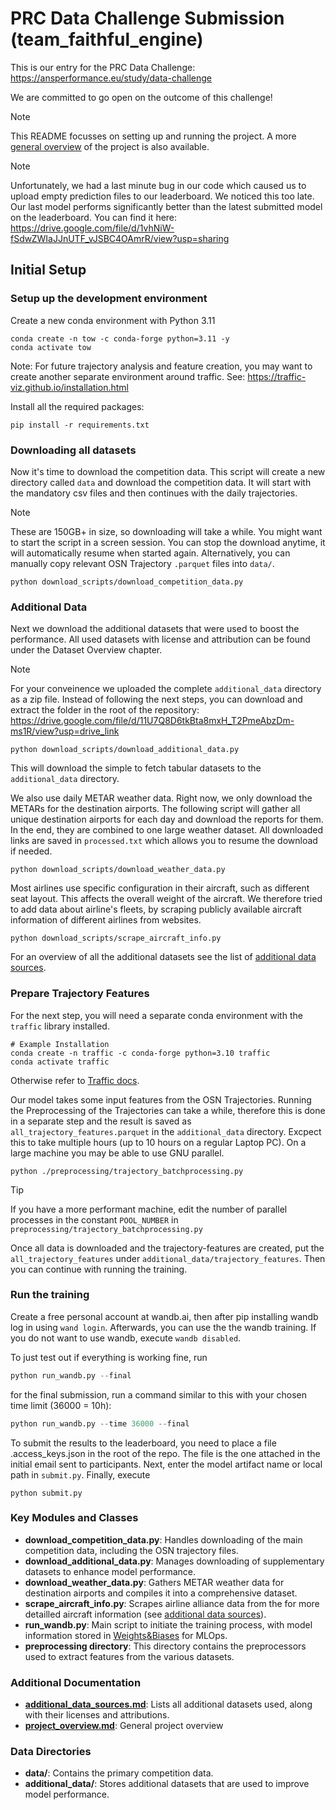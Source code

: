 # PRC Data Challenge Submission (team_faithful_engine)
This is our entry for the PRC Data Challenge: https://ansperformance.eu/study/data-challenge

We are committed to go open on the outcome of this challenge!

>[!Note]
> This README focusses on setting up and running the project. A more [general overview](documentation/project_overview.md) of the project is also available.

>[!Note]
> Unfortunately, we had a last minute bug in our code which caused us to upload empty prediction files to our leaderboard. We noticed this too late. Our last model performs significantly better than the latest submitted model on the leaderboard. You can find it here: https://drive.google.com/file/d/1vhNiW-fSdwZWIaJJnUTF_vJSBC4OAmrR/view?usp=sharing 

## Initial Setup
### Setup up the development environment

Create a new conda environment with Python 3.11
```
conda create -n tow -c conda-forge python=3.11 -y
conda activate tow
```

Note: For future trajectory analysis and feature creation, you may want to create another separate environment around traffic.
See: https://traffic-viz.github.io/installation.html

Install all the required packages:
```
pip install -r requirements.txt
```
### Downloading all datasets

Now it's time to download the competition data.
This script will create a new directory called `data` and download the competition data.
It will start with the mandatory csv files and then continues with the daily trajectories.
> [!NOTE]
> These are 150GB+ in size, so downloading will take a while. You might want to start the script in a screen session.
> You can stop the download anytime, it will automatically resume when started again. Alternatively, you can manually copy relevant OSN Trajectory `.parquet` files into `data/`.

```
python download_scripts/download_competition_data.py
```

### Additional Data
Next we download the additional datasets that were used to boost the performance. All used datasets with license and attribution can be found under the Dataset Overview chapter.

> [!NOTE]
> For your conveinence we uploaded the complete `additional_data` directory as a zip file. Instead of following the next steps, you can download and extract the folder in the root of the repository: 
https://drive.google.com/file/d/11U7Q8D6tkBta8mxH_T2PmeAbzDm-ms1R/view?usp=drive_link

```
python download_scripts/download_additional_data.py
```
This will download the simple to fetch tabular datasets to the `additional_data` directory.

We also use daily METAR weather data. Right now, we only download the METARs for the destination airports.
The following script will gather all unique destination airports for each day and download the reports for them.
In the end, they are combined to one large weather dataset. All downloaded links are saved in `processed.txt` which allows you to resume the download if needed.
```
python download_scripts/download_weather_data.py
```

Most airlines use specific configuration in their aircraft, such as different seat layout. This affects the overall weight of the aircraft. 
We therefore tried to add data about airline's fleets, by scraping publicly available aircraft information of different airlines from websites.
```
python download_scripts/scrape_aircraft_info.py
```

For an overview of all the additional datasets see the list of [additional data sources](documentation/additional_data_sources.md).

### Prepare Trajectory Features
For the next step, you will need a separate conda environment with the `traffic` library installed.
```
# Example Installation
conda create -n traffic -c conda-forge python=3.10 traffic
conda activate traffic
```
Otherwise refer to [Traffic docs](https://traffic-viz.github.io/installation.html).

Our model takes some input features from the OSN Trajectories. Running the Preprocessing of the Trajectories can take a while, therefore this is done in a separate step and the result is saved as `all_trajectory_features.parquet` in the `additional_data` directory.
Excpect this to take multiple hours (up to 10 hours on a regular Laptop PC). On a large machine you may be able to use GNU parallel.
```
python ./preprocessing/trajectory_batchprocessing.py
```
> [!TIP]
> If you have a more performant machine, edit the number of parallel processes in the constant `POOL_NUMBER` in `preprocessing/trajectory_batchprocessing.py`

Once all data is downloaded and the trajectory-features are created, put the `all_trajectory_features` under `additional_data/trajectory_features`. Then you can continue with running the training.

### Run the training
Create a free personal account at wandb.ai, then after pip installing wandb log in using `wand login`. Afterwards, you can use the the wandb training. If you do not want to use wandb, execute `wandb disabled`.

To just test out if everything is working fine, run
```python
python run_wandb.py --final
```

for the final submission, run a command similar to this with your chosen time limit (36000 = 10h):
```python
python run_wandb.py --time 36000 --final
```

To submit the results to the leaderboard, you need to place a file .access_keys.json in the root of the repo. The file is the one attached in the initial email sent to participants. Next, enter the model artifact name or local path in `submit.py`. Finally, execute
```
python submit.py
```

### Key Modules and Classes

- **download_competition_data.py**: Handles downloading of the main competition data, including the OSN trajectory files.
- **download_additional_data.py**: Manages downloading of supplementary datasets to enhance model performance.
- **download_weather_data.py**: Gathers METAR weather data for destination airports and compiles it into a comprehensive dataset.
- **scrape_aircraft_info.py**: Scrapes airline alliance data from the for more detailled aircraft information (see [additional data sources](documentation/additional_data_sources)).
- **run_wandb.py**: Main script to initiate the training process, with model information stored in [Weights&Biases](https://wandb.ai) for MLOps.
- **preprocessing directory**: This directory contains the preprocessors used to extract features from the various datasets.

### Additional Documentation

- [**additional_data_sources.md**](documentation/additional_data_sources.md): Lists all additional datasets used, along with their licenses and attributions.
- [**project_overview.md**](documentation/project_overview.md): General project overview

### Data Directories

- **data/**: Contains the primary competition data.
- **additional_data/**: Stores additional datasets that are used to improve model performance.


